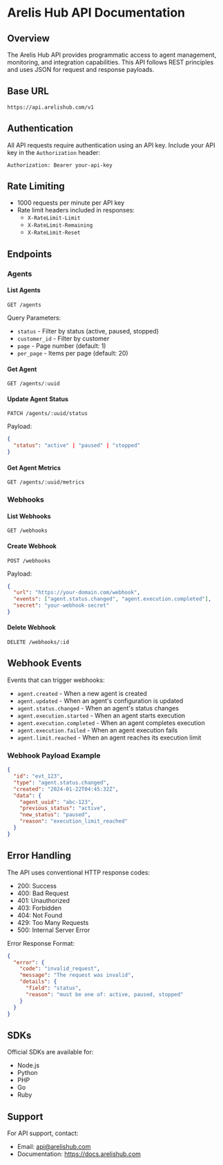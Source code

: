 # Arelis Hub API Documentation

## Overview

The Arelis Hub API provides programmatic access to agent management, monitoring, and integration capabilities. This API follows REST principles and uses JSON for request and response payloads.

## Base URL

```
https://api.arelishub.com/v1
```

## Authentication

All API requests require authentication using an API key. Include your API key in the `Authorization` header:

```
Authorization: Bearer your-api-key
```

## Rate Limiting

- 1000 requests per minute per API key
- Rate limit headers included in responses:
  - `X-RateLimit-Limit`
  - `X-RateLimit-Remaining`
  - `X-RateLimit-Reset`

## Endpoints

### Agents

#### List Agents

```http
GET /agents
```

Query Parameters:
- `status` - Filter by status (active, paused, stopped)
- `customer_id` - Filter by customer
- `page` - Page number (default: 1)
- `per_page` - Items per page (default: 20)

#### Get Agent

```http
GET /agents/:uuid
```

#### Update Agent Status

```http
PATCH /agents/:uuid/status
```

Payload:
```json
{
  "status": "active" | "paused" | "stopped"
}
```

#### Get Agent Metrics

```http
GET /agents/:uuid/metrics
```

### Webhooks

#### List Webhooks

```http
GET /webhooks
```

#### Create Webhook

```http
POST /webhooks
```

Payload:
```json
{
  "url": "https://your-domain.com/webhook",
  "events": ["agent.status.changed", "agent.execution.completed"],
  "secret": "your-webhook-secret"
}
```

#### Delete Webhook

```http
DELETE /webhooks/:id
```

## Webhook Events

Events that can trigger webhooks:

- `agent.created` - When a new agent is created
- `agent.updated` - When an agent's configuration is updated
- `agent.status.changed` - When an agent's status changes
- `agent.execution.started` - When an agent starts execution
- `agent.execution.completed` - When an agent completes execution
- `agent.execution.failed` - When an agent execution fails
- `agent.limit.reached` - When an agent reaches its execution limit

### Webhook Payload Example

```json
{
  "id": "evt_123",
  "type": "agent.status.changed",
  "created": "2024-01-22T04:45:32Z",
  "data": {
    "agent_uuid": "abc-123",
    "previous_status": "active",
    "new_status": "paused",
    "reason": "execution_limit_reached"
  }
}
```

## Error Handling

The API uses conventional HTTP response codes:

- 200: Success
- 400: Bad Request
- 401: Unauthorized
- 403: Forbidden
- 404: Not Found
- 429: Too Many Requests
- 500: Internal Server Error

Error Response Format:

```json
{
  "error": {
    "code": "invalid_request",
    "message": "The request was invalid",
    "details": {
      "field": "status",
      "reason": "must be one of: active, paused, stopped"
    }
  }
}
```

## SDKs

Official SDKs are available for:

- Node.js
- Python
- PHP
- Go
- Ruby

## Support

For API support, contact:
- Email: api@arelishub.com
- Documentation: https://docs.arelishub.com
